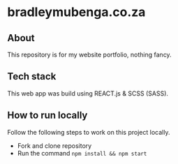 # bradleymubenga.co.za

## About
This repository is for my website portfolio, nothing fancy.

## Tech stack
This web app was build using REACT.js & SCSS (SASS).

## How to run locally
Follow the following steps to work on this project locally.

- Fork and clone repository
- Run the command ``npm install && npm start``